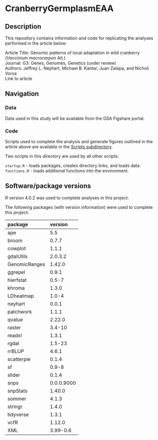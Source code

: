 
<!-- README.md is generated from README.Rmd. Please edit that file -->

# CranberryGermplasmEAA

<!-- badges: start -->
<!-- badges: end -->

## Description

This repository contains information and code for replicating the
analyses performed in the article below:

Article Title: Genomic patterns of local adaptation in wild cranberry
(*Vaccinium macrocarpon* Ait.)  
Journal: G3: Genes, Genomes, Genetics (under review)  
Authors: Jeffrey L. Neyhart, Michael B. Kantar, Juan Zalapa, and Nicholi
Vorsa  
Link to article

## Navigation

### Data

Data used in this study will be available from the GSA Figshare portal.

### Code

Scripts used to complete the analysis and generate figures outlined in
the article above are available in the [Scripts
subdirectory](https://github.com/neyhartj/CranberryGermplasmEAA/tree/master/Scripts).

Two scripts in this directory are used by all other scripts:

`startup.R` - loads packages, creates directory links, and loads data.  
`functions.R` - loads additional functions into the environment.

## Software/package versions

*R* version 4.0.2 was used to complete analyses in this project.

The following packages (with version information) were used to complete
this project:

| package       | version    |
|:--------------|:-----------|
| ape           | 5.5        |
| broom         | 0.7.7      |
| cowplot       | 1.1.1      |
| gdalUtils     | 2.0.3.2    |
| GenomicRanges | 1.42.0     |
| ggrepel       | 0.9.1      |
| hierfstat     | 0.5-7      |
| khroma        | 1.3.0      |
| LDheatmap     | 1.0-4      |
| neyhart       | 0.0.1      |
| patchwork     | 1.1.1      |
| qvalue        | 2.22.0     |
| raster        | 3.4-10     |
| readxl        | 1.3.1      |
| rgdal         | 1.5-23     |
| rrBLUP        | 4.6.1      |
| scatterpie    | 0.1.4      |
| sf            | 0.9-8      |
| slider        | 0.1.4      |
| snps          | 0.0.0.9000 |
| snpStats      | 1.40.0     |
| sommer        | 4.1.3      |
| stringr       | 1.4.0      |
| tidyverse     | 1.3.1      |
| vcfR          | 1.12.0     |
| XML           | 3.99-0.6   |
